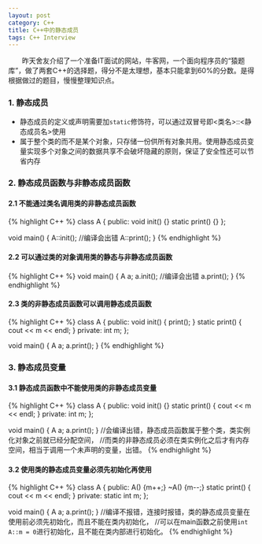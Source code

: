 ```yaml
---
layout: post
category: C++
title: C++中的静态成员
tags: C++ Interview
---
```


&emsp;&emsp;昨天舍友介绍了一个准备IT面试的网站，牛客网，一个面向程序员的“猿题库”，做了两套C++的选择题，得分不是太理想，基本只能拿到60%的分数。是得根据做过的题目，慢慢整理知识点。

<!--more-->

### 1. 静态成员
* 静态成员的定义或声明需要加`static`修饰符，可以通过双冒号即<类名>::<静态成员名>使用
* 属于整个类的而不是某个对象，只存储一份供所有对象共用。使用静态成员变量实现多个对象之间的数据共享不会破坏隐藏的原则，保证了安全性还可以节省内存

### 2. 静态成员函数与非静态成员函数

#### 2.1 不能通过类名调用类的非静态成员函数
{% highlight C++ %}
class A
{
public:
	void init() {}
	static print() {}
};

void main()
{
	A::init();		//编译会出错
	A::print();
}
{% endhighlight %}

#### 2.2 可以通过类的对象调用类的静态与非静态成员函数
{% highlight C++ %}
void main()
{
	A a;
	a.init();		//编译会出错
	a.print();
}
{% endhighlight %}


#### 2.3 类的非静态成员函数可以调用静态成员函数
{% highlight C++ %}
class A
{
public:
	void init() {
		print();
	}
	static print() {
		cout << m << endl;
	}
private:
	int m;
};

void main()
{
	A a;
	a.print();
}
{% endhighlight %}


### 3. 静态成员变量

#### 3.1 静态成员函数中不能使用类的非静态成员变量
{% highlight C++ %}
class A
{
public:
	void init() {}
	static print() {
		cout << m << endl;
	}
private:
	int m;
};

void main()
{
	A a;
	a.print();
}
//会编译出错，静态成员函数属于整个类，类实例化对象之前就已经分配空间，
//而类的非静态成员必须在类实例化之后才有内存空间，相当于调用一个未声明的变量，出错。
{% endhighlight %}

#### 3.2 使用类的静态成员变量必须先初始化再使用
{% highlight C++ %}
class A
{
public:
	A() {m++;}
	~A() {m--;}
	static print() {
		cout << m << endl;
	}
private:
	static int m;
};

void main()
{
	A a;
	a.print();
}
//编译不报错，连接时报错，类的静态成员变量在使用前必须先初始化，而且不能在类内初始化，
//可以在main函数之前使用`int A::m = 0`进行初始化，且不能在类内部进行初始化。
{% endhighlight %}
